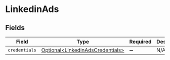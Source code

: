 # LinkedinAds


## Fields

| Field                                                                              | Type                                                                               | Required                                                                           | Description                                                                        |
| ---------------------------------------------------------------------------------- | ---------------------------------------------------------------------------------- | ---------------------------------------------------------------------------------- | ---------------------------------------------------------------------------------- |
| `credentials`                                                                      | [Optional\<LinkedinAdsCredentials>](../../models/shared/LinkedinAdsCredentials.md) | :heavy_minus_sign:                                                                 | N/A                                                                                |